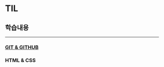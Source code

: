 # TIL
## 학습내용
---
### [GIT & GITHUB](https://github.com/ko-wonjin/TIL/blob/main/git%26github.md)



### HTML & CSS


